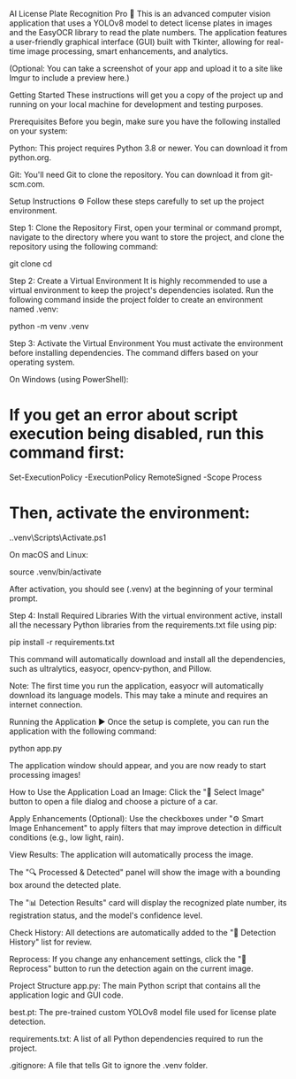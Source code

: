 AI License Plate Recognition Pro 🚗
This is an advanced computer vision application that uses a YOLOv8 model to detect license plates in images and the EasyOCR library to read the plate numbers. The application features a user-friendly graphical interface (GUI) built with Tkinter, allowing for real-time image processing, smart enhancements, and analytics.

(Optional: You can take a screenshot of your app and upload it to a site like Imgur to include a preview here.)

Getting Started
These instructions will get you a copy of the project up and running on your local machine for development and testing purposes.

Prerequisites
Before you begin, make sure you have the following installed on your system:

Python: This project requires Python 3.8 or newer. You can download it from python.org.

Git: You'll need Git to clone the repository. You can download it from git-scm.com.

Setup Instructions ⚙️
Follow these steps carefully to set up the project environment.

Step 1: Clone the Repository
First, open your terminal or command prompt, navigate to the directory where you want to store the project, and clone the repository using the following command:

git clone <your-repository-url>
cd <repository-folder-name>

Step 2: Create a Virtual Environment
It is highly recommended to use a virtual environment to keep the project's dependencies isolated. Run the following command inside the project folder to create an environment named .venv:

python -m venv .venv

Step 3: Activate the Virtual Environment
You must activate the environment before installing dependencies. The command differs based on your operating system.

On Windows (using PowerShell):

# If you get an error about script execution being disabled, run this command first:
Set-ExecutionPolicy -ExecutionPolicy RemoteSigned -Scope Process

# Then, activate the environment:
.\.venv\Scripts\Activate.ps1

On macOS and Linux:

source .venv/bin/activate

After activation, you should see (.venv) at the beginning of your terminal prompt.

Step 4: Install Required Libraries
With the virtual environment active, install all the necessary Python libraries from the requirements.txt file using pip:

pip install -r requirements.txt

This command will automatically download and install all the dependencies, such as ultralytics, easyocr, opencv-python, and Pillow.

Note: The first time you run the application, easyocr will automatically download its language models. This may take a minute and requires an internet connection.

Running the Application ▶️
Once the setup is complete, you can run the application with the following command:

python app.py

The application window should appear, and you are now ready to start processing images!

How to Use the Application
Load an Image: Click the "📂 Select Image" button to open a file dialog and choose a picture of a car.

Apply Enhancements (Optional): Use the checkboxes under "⚙️ Smart Image Enhancement" to apply filters that may improve detection in difficult conditions (e.g., low light, rain).

View Results: The application will automatically process the image.

The "🔍 Processed & Detected" panel will show the image with a bounding box around the detected plate.

The "📊 Detection Results" card will display the recognized plate number, its registration status, and the model's confidence level.

Check History: All detections are automatically added to the "📝 Detection History" list for review.

Reprocess: If you change any enhancement settings, click the "🔄 Reprocess" button to run the detection again on the current image.

Project Structure
app.py: The main Python script that contains all the application logic and GUI code.

best.pt: The pre-trained custom YOLOv8 model file used for license plate detection.

requirements.txt: A list of all Python dependencies required to run the project.

.gitignore: A file that tells Git to ignore the .venv folder.